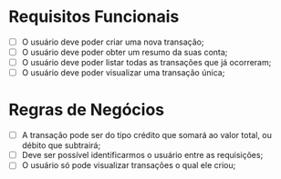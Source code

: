 # Requisitos Funcionais

- [ ] O usuário deve poder criar uma nova transação;
- [ ] O usuário deve poder obter um resumo da suas conta;
- [ ] O usuário deve poder listar todas as transações que já ocorreram;
- [ ] O usuário deve poder visualizar uma transação única;

# Regras de Negócios

- [ ] A transação pode ser do tipo crédito que somará ao valor total, ou débito que subtrairá;
- [ ] Deve ser possível identificarmos o usuário entre as requisições;
- [ ] O usuário só pode visualizar transações o qual ele criou;
